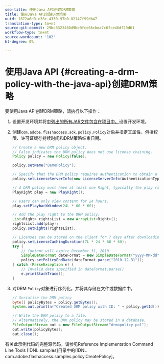 ```yaml
---
seo-title: 使用Java API创建DRM策略
title: 使用Java API创建DRM策略
uuid: 1672a6d0-e38c-4330-97b0-02147f99db47
translation-type: tm+mt
source-git-commit: 29bc8323460d9be0fce66cbea7c6fce46df20d61
workflow-type: tm+mt
source-wordcount: '102'
ht-degree: 0%

---
```



# 使用Java API {#creating-a-drm-policy-with-the-java-api}创建DRM策略

要使用Java API创建DRM策略，请执行以下操作：

1. 设置开发环境并将[中列出的所有JAR文件包含在项目中。](../../protecting-content/setting-up-the-sdk/setup-dev-env.md)设置开发环境。
1. 创建`com.adobe.flashaccess.sdk.policy.Policy`对象并指定其属性，包括权限、许可证缓存持续时间和DRM策略结束日期。

   ```java
   // Create a new DRM policy object.  
   // False indicates the DRM policy does not use license chaining.  
   Policy policy = new Policy(false);  
   
   policy.setName("DemoPolicy");  
   
   // Specify that the DRM policy requires authentication to obtain a license.  
   policy.setLicenseServerInfo(new LicenseServerInfo(AuthenticationType.UsernamePassword));  
   
   // A DRM policy must have at least one Right, typically the play right  
   PlayRight play = new PlayRight();  
   
   // Users can only view content for 24 hours.  
   play.setPlaybackWindow(24L * 60 * 60);  
   
   // Add the play right to the DRM policy.  
   List<Right> rightsList = new ArrayList<Right>();  
   rightsList.add(play);  
   policy.setRights(rightsList);  
   
   // Licenses can be stored on the client for 7 days after downloading  
   policy.setLicenseCachingDuration(7L * 24 * 60 * 60);  
   try {  
       // Content will expire December 31, 2010  
       SimpleDateFormat dateFormat = new SimpleDateFormat("yyyy-MM-dd");  
       policy.setPolicyEndDate(dateFormat.parse("2010-12-31"));  
   } catch (ParseException e) {  
       // Invalid date specified in dateFormat.parse()  
       e.printStackTrace();  
   } 
   ```

1. 对DRM `Policy`对象进行序列化，并将其存储在文件或数据库中。

   ```java
   // Serialize the DRM policy  
   byte[] policyBytes = policy.getBytes();  
   System.out.println("Created DRM policy with ID: " + policy.getId());  
   
   // Write the DRM policy to a file.   
   // Alternatively, the DRM policy may be stored in a database.  
   FileOutputStream out = new FileOutputStream("demopolicy.pol");  
   out.write(policyBytes);  
   out.close(); 
   ```

有关此示例代码的完整源代码，请参见Reference Implementation Command Line Tools [!DNL samples]目录中的[!DNL com.adobe.flashaccess.samples.policy.CreatePolicy]。
